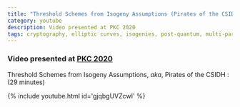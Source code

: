 ```yaml
---
title: "Threshold Schemes from Isogeny Assumptions (Pirates of the CSIDH)"
category: youtube
description: Video presented at PKC 2020
tags: cryptography, elliptic curves, isogenies, post-quantum, multi-party computation
---
```


### Video presented at [PKC 2020](https://pkc.iacr.org/2020/)

Threshold Schemes from Isogeny Assumptions, *aka*, Pirates of the CSIDH
: (29 minutes)

{% include youtube.html id='gjqbgUVZcwI' %}
